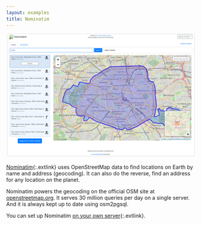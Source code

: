 ```yaml
---
layout: examples
title: Nominatim
---
```


<a href="https://nominatim.openstreetmap.org/"><img alt="Screenshot of Nominatim with search for 'Paris'" src="nominatim.png" style="float: right; margin: 0 0 20px 20px; border: 1px solid #e0e0e0; border-radius: 2px;" width="500"/></a>

[Nominatim](https://nominatim.org){:.extlink} uses OpenStreetMap data to find
locations on Earth by name and address (geocoding). It can also do the reverse,
find an address for any location on the planet.

Nominatim powers the geocoding on the official OSM site at
[openstreetmap.org](https://openstreetmap.org/). It serves 30 million queries
per day on a single server. And it is always kept up to date using osm2pgsql.

You can set up Nominatim [on your own
server](http://nominatim.org/release-docs/latest/admin/Installation/){:.extlink}.

